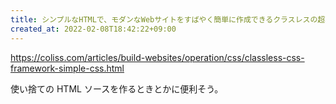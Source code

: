 ```yaml
---
title: シンプルなHTMLで、モダンなWebサイトをすばやく簡単に作成できるクラスレスの超軽量CSSフレームワーク -Simple.css | コリス
created_at: 2022-02-08T18:42:22+09:00
---
```


https://coliss.com/articles/build-websites/operation/css/classless-css-framework-simple-css.html

使い捨ての HTML ソースを作るときとかに便利そう。
